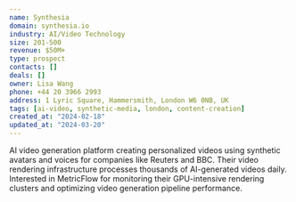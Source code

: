 ```yaml
---
name: Synthesia
domain: synthesia.io
industry: AI/Video Technology
size: 201-500
revenue: $50M+
type: prospect
contacts: []
deals: []
owner: Lisa Wang
phone: +44 20 3966 2993
address: 1 Lyric Square, Hammersmith, London W6 0NB, UK
tags: [ai-video, synthetic-media, london, content-creation]
created_at: "2024-02-18"
updated_at: "2024-03-20"
---
```


AI video generation platform creating personalized videos using synthetic avatars and voices for companies like Reuters and BBC. Their video rendering infrastructure processes thousands of AI-generated videos daily. Interested in MetricFlow for monitoring their GPU-intensive rendering clusters and optimizing video generation pipeline performance.